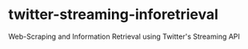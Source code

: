 # twitter-streaming-inforetrieval
Web-Scraping and Information Retrieval using Twitter's Streaming API
